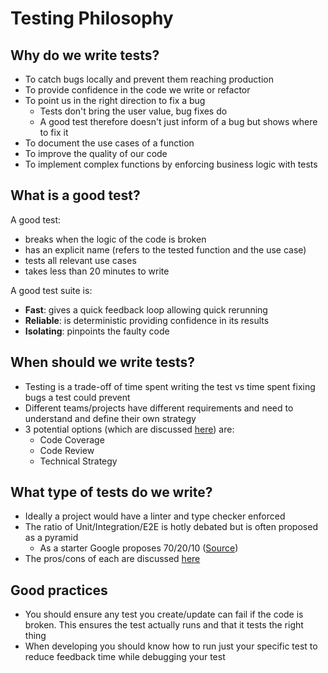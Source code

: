 # Testing Philosophy

## Why do we write tests?

- To catch bugs locally and prevent them reaching production
- To provide confidence in the code we write or refactor
- To point us in the right direction to fix a bug
  - Tests don't bring the user value, bug fixes do
  - A good test therefore doesn't just inform of a bug but shows where to fix it
- To document the use cases of a function
- To improve the quality of our code
- To implement complex functions by enforcing business logic with tests

## What is a good test?

A good test:

- breaks when the logic of the code is broken
- has an explicit name (refers to the tested function and the use case)
- tests all relevant use cases
- takes less than 20 minutes to write

A good test suite is:

- **Fast**: gives a quick feedback loop allowing quick rerunning
- **Reliable**: is deterministic providing confidence in its results
- **Isolating**: pinpoints the faulty code

## When should we write tests?

- Testing is a trade-off of time spent writing the test vs time spent fixing bugs a test could prevent
- Different teams/projects have different requirements and need to understand and define their own strategy
- 3 potential options (which are discussed [here](./when-to-test.md)) are:
  - Code Coverage
  - Code Review
  - Technical Strategy

## What type of tests do we write?

- Ideally a project would have a linter and type checker enforced
- The ratio of Unit/Integration/E2E is hotly debated but is often proposed as a pyramid
  - As a starter Google proposes 70/20/10 ([Source](https://testing.googleblog.com/2015/04/just-say-no-to-more-end-to-end-tests.html))
- The pros/cons of each are discussed [here](./types-of-testing.md)

## Good practices

- You should ensure any test you create/update can fail if the code is broken. This ensures the test actually runs and that it tests the right thing
- When developing you should know how to run just your specific test to reduce feedback time while debugging your test
